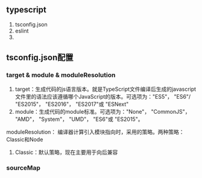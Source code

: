 ## typescript
1. tsconfig.json
2. eslint
3. 

## tsconfig.json配置


### target & module & moduleResolution

1. target：生成代码的js语言版本。就是TypeScript文件编译后生成的javascript文件里的语法应该遵循哪个JavaScript的版本。可选项为："ES5"， "ES6"/ "ES2015"， "ES2016"， "ES2017"或 "ESNext"
2. module：生成代码的module标准。可选项为："None"， "CommonJS"， "AMD"， "System"， "UMD"， "ES6"或 "ES2015"。

moduleResolution： 编译器计算引入模块指向时，采用的策略。两种策略：Classic和Node
1. Classic：默认策略，现在主要用于向后兼容


### sourceMap
